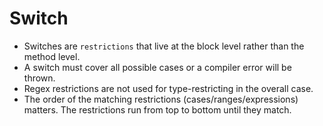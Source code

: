 # Switch

 - Switches are `restrictions` that live at the block level rather than the method level.
 - A switch must cover all possible cases or a compiler error will be thrown.
 - Regex restrictions are not used for type-restricting in the overall case.
 - The order of the matching restrictions (cases/ranges/expressions) matters. The restrictions run from top to bottom until they match.
